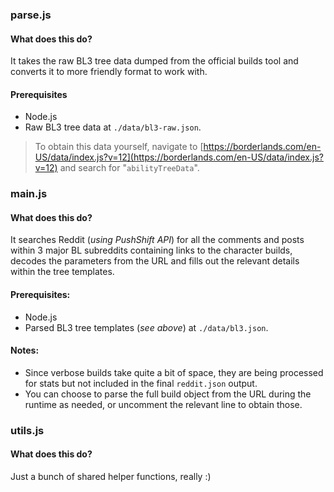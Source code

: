 ### parse.js

#### What does this do?

It takes the raw BL3 tree data dumped from the official builds tool and converts it to more friendly format to work with.

#### Prerequisites

* Node.js
* Raw BL3 tree data at `./data/bl3-raw.json`.

> To obtain this data yourself, navigate to [https://borderlands.com/en-US/data/index.js?v=12](https://borderlands.com/en-US/data/index.js?v=12) and search for "`abilityTreeData`".

### main.js

#### What does this do?

It searches Reddit (_using PushShift API_) for all the comments and posts within 3 major BL subreddits containing links to the character builds, decodes the parameters from the URL and fills out the relevant details within the tree templates.

#### Prerequisites:

* Node.js
* Parsed BL3 tree templates (_see above_) at `./data/bl3.json`.

#### Notes:

* Since verbose builds take quite a bit of space, they are being processed for stats but not included in the final `reddit.json` output.
* You can choose to parse the full build object from the URL during the runtime as needed, or uncomment the relevant line to obtain those.

### utils.js

#### What does this do?

Just a bunch of shared helper functions, really :)